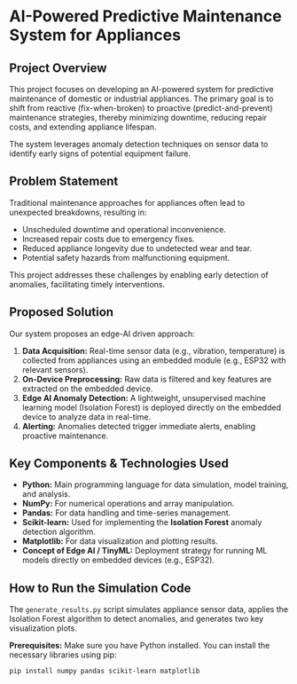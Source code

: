 # AI-Powered Predictive Maintenance System for Appliances

## Project Overview

This project focuses on developing an AI-powered system for predictive maintenance of domestic or industrial appliances. The primary goal is to shift from reactive (fix-when-broken) to proactive (predict-and-prevent) maintenance strategies, thereby minimizing downtime, reducing repair costs, and extending appliance lifespan.

The system leverages anomaly detection techniques on sensor data to identify early signs of potential equipment failure.

## Problem Statement

Traditional maintenance approaches for appliances often lead to unexpected breakdowns, resulting in:
* Unscheduled downtime and operational inconvenience.
* Increased repair costs due to emergency fixes.
* Reduced appliance longevity due to undetected wear and tear.
* Potential safety hazards from malfunctioning equipment.

This project addresses these challenges by enabling early detection of anomalies, facilitating timely interventions.

## Proposed Solution

Our system proposes an edge-AI driven approach:
1.  **Data Acquisition:** Real-time sensor data (e.g., vibration, temperature) is collected from appliances using an embedded module (e.g., ESP32 with relevant sensors).
2.  **On-Device Preprocessing:** Raw data is filtered and key features are extracted on the embedded device.
3.  **Edge AI Anomaly Detection:** A lightweight, unsupervised machine learning model (Isolation Forest) is deployed directly on the embedded device to analyze data in real-time.
4.  **Alerting:** Anomalies detected trigger immediate alerts, enabling proactive maintenance.

## Key Components & Technologies Used

* **Python:** Main programming language for data simulation, model training, and analysis.
* **NumPy:** For numerical operations and array manipulation.
* **Pandas:** For data handling and time-series management.
* **Scikit-learn:** Used for implementing the **Isolation Forest** anomaly detection algorithm.
* **Matplotlib:** For data visualization and plotting results.
* **Concept of Edge AI / TinyML:** Deployment strategy for running ML models directly on embedded devices (e.g., ESP32).

## How to Run the Simulation Code

The `generate_results.py` script simulates appliance sensor data, applies the Isolation Forest algorithm to detect anomalies, and generates two key visualization plots.

**Prerequisites:**
Make sure you have Python installed. You can install the necessary libraries using pip:
```bash
pip install numpy pandas scikit-learn matplotlib

